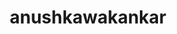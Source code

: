 ---
title: anushkawakankar
github: https://github.com/anushkawakankar
mode: dark
transition: 3s
archetype:
  - Little Bit of Everything
---